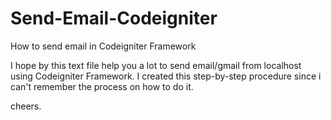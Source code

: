 # Send-Email-Codeigniter
How to send email in Codeigniter Framework

I hope by this text file help you a lot to send email/gmail from localhost using Codeigniter Framework. I created this step-by-step procedure since i can't remember the process on how to do it. 

cheers.

